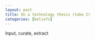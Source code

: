 ```yaml
---
layout: post
title: On a technology thesis (take 2)
categories: [beliefs]
---
```


Input, curate, extract